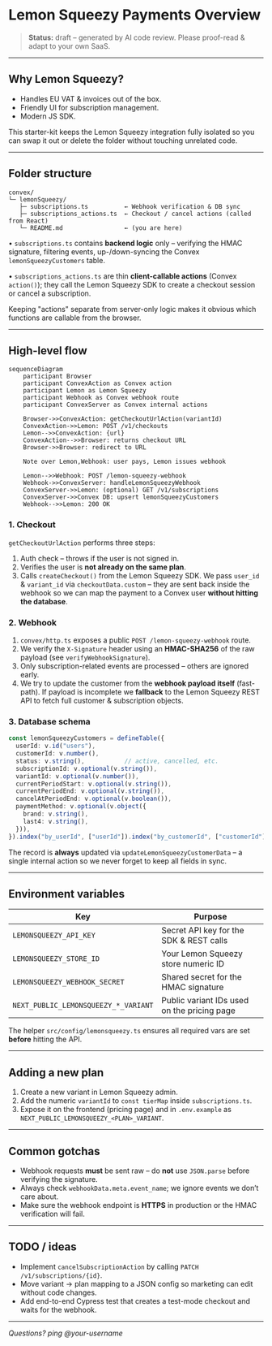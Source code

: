 # Lemon Squeezy Payments Overview

> **Status:** draft – generated by AI code review.  Please proof-read & adapt to your own SaaS.

---

## Why Lemon Squeezy?

- Handles EU VAT & invoices out of the box.
- Friendly UI for subscription management.
- Modern JS SDK.

This starter-kit keeps the Lemon Squeezy integration fully isolated so you can swap it out or delete the folder without touching unrelated code.

---

## Folder structure

```text
convex/
└─ lemonSqueezy/
   ├─ subscriptions.ts          ← Webhook verification & DB sync
   ├─ subscriptions_actions.ts  ← Checkout / cancel actions (called from React)
   └─ README.md                 ← (you are here)
```

• `subscriptions.ts` contains **backend logic** only – verifying the HMAC signature, filtering events, up-/down-syncing the Convex `lemonSqueezyCustomers` table.

• `subscriptions_actions.ts` are thin **client-callable actions** (Convex `action()`); they call the Lemon Squeezy SDK to create a checkout session or cancel a subscription.

Keeping "actions" separate from server-only logic makes it obvious which functions are callable from the browser.

---

## High-level flow

```mermaid
sequenceDiagram
    participant Browser
    participant ConvexAction as Convex action
    participant Lemon as Lemon Squeezy
    participant Webhook as Convex webhook route
    participant ConvexServer as Convex internal actions

    Browser->>ConvexAction: getCheckoutUrlAction(variantId)
    ConvexAction->>Lemon: POST /v1/checkouts
    Lemon-->>ConvexAction: {url}
    ConvexAction-->>Browser: returns checkout URL
    Browser->>Browser: redirect to URL

    Note over Lemon,Webhook: user pays, Lemon issues webhook

    Lemon-->>Webhook: POST /lemon-squeezy-webhook
    Webhook->>ConvexServer: handleLemonSqueezyWebhook
    ConvexServer->>Lemon: (optional) GET /v1/subscriptions
    ConvexServer->>Convex DB: upsert lemonSqueezyCustomers
    Webhook-->>Lemon: 200 OK
```

### 1.  Checkout

`getCheckoutUrlAction` performs three steps:

1. Auth check – throws if the user is not signed in.
2. Verifies the user is **not already on the same plan**.
3. Calls `createCheckout()` from the Lemon Squeezy SDK.  We pass `user_id` & `variant_id` via `checkoutData.custom` – they are sent back inside the webhook so we can map the payment to a Convex user **without hitting the database**.

### 2.  Webhook

1. `convex/http.ts` exposes a public `POST /lemon-squeezy-webhook` route.
2. We verify the `X-Signature` header using an **HMAC-SHA256** of the raw payload (see `verifyWebhookSignature`).
3. Only subscription-related events are processed – others are ignored early.
4. We try to update the customer from the **webhook payload itself** (fast-path).  If payload is incomplete we **fallback** to the Lemon Squeezy REST API to fetch full customer & subscription objects.

### 3.  Database schema

```ts
const lemonSqueezyCustomers = defineTable({
  userId: v.id("users"),
  customerId: v.number(),
  status: v.string(),           // active, cancelled, etc.
  subscriptionId: v.optional(v.string()),
  variantId: v.optional(v.number()),
  currentPeriodStart: v.optional(v.string()),
  currentPeriodEnd: v.optional(v.string()),
  cancelAtPeriodEnd: v.optional(v.boolean()),
  paymentMethod: v.optional(v.object({
    brand: v.string(),
    last4: v.string(),
  })),
}).index("by_userId", ["userId"]).index("by_customerId", ["customerId"]);
```

The record is **always** updated via `updateLemonSqueezyCustomerData` – a single internal action so we never forget to keep all fields in sync.

---

## Environment variables

| Key | Purpose |
| --- | ------- |
| `LEMONSQUEEZY_API_KEY` | Secret API key for the SDK & REST calls |
| `LEMONSQUEEZY_STORE_ID` | Your Lemon Squeezy store numeric ID |
| `LEMONSQUEEZY_WEBHOOK_SECRET` | Shared secret for the HMAC signature |
| `NEXT_PUBLIC_LEMONSQUEEZY_*_VARIANT` | Public variant IDs used on the pricing page |

The helper `src/config/lemonsqueezy.ts` ensures all required vars are set **before** hitting the API.

---

## Adding a new plan

1. Create a new variant in Lemon Squeezy admin.
2. Add the numeric `variantId` to `const tierMap` inside `subscriptions.ts`.
3. Expose it on the frontend (pricing page) and in `.env.example` as `NEXT_PUBLIC_LEMONSQUEEZY_<PLAN>_VARIANT`.

---

## Common gotchas

- Webhook requests **must** be sent raw – do **not** use `JSON.parse` before verifying the signature.
- Always check `webhookData.meta.event_name`; we ignore events we don’t care about.
- Make sure the webhook endpoint is **HTTPS** in production or the HMAC verification will fail.

---

## TODO / ideas

- Implement `cancelSubscriptionAction` by calling `PATCH /v1/subscriptions/{id}`.
- Move variant → plan mapping to a JSON config so marketing can edit without code changes.
- Add end-to-end Cypress test that creates a test-mode checkout and waits for the webhook.

---

_Questions?  ping @your-username_ 